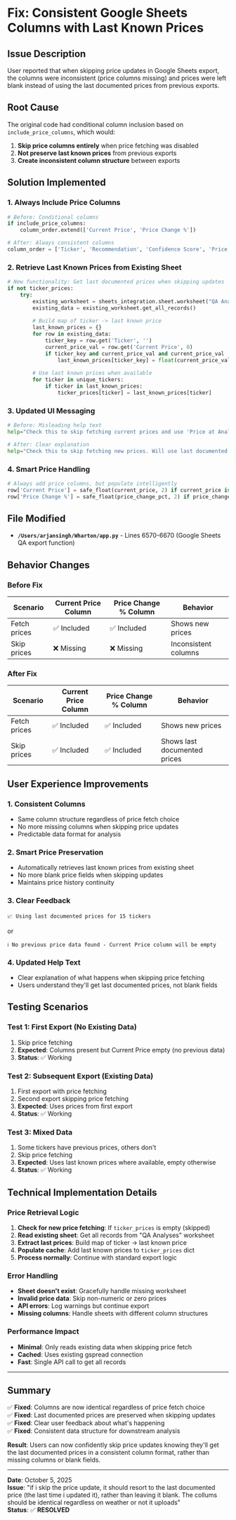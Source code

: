 # Fix: Consistent Google Sheets Columns with Last Known Prices

## Issue Description
User reported that when skipping price updates in Google Sheets export, the columns were inconsistent (price columns missing) and prices were left blank instead of using the last documented prices from previous exports.

## Root Cause
The original code had conditional column inclusion based on `include_price_columns`, which would:
1. **Skip price columns entirely** when price fetching was disabled
2. **Not preserve last known prices** from previous exports
3. **Create inconsistent column structure** between exports

## Solution Implemented

### 1. **Always Include Price Columns**
```python
# Before: Conditional columns
if include_price_columns:
    column_order.extend(['Current Price', 'Price Change %'])

# After: Always consistent columns  
column_order = ['Ticker', 'Recommendation', 'Confidence Score', 'Price at Analysis', 'Current Price', 'Price Change %']
```

### 2. **Retrieve Last Known Prices from Existing Sheet**
```python
# New functionality: Get last documented prices when skipping updates
if not ticker_prices:
    try:
        existing_worksheet = sheets_integration.sheet.worksheet("QA Analyses")
        existing_data = existing_worksheet.get_all_records()
        
        # Build map of ticker -> last known price
        last_known_prices = {}
        for row in existing_data:
            ticker_key = row.get('Ticker', '')
            current_price_val = row.get('Current Price', 0)
            if ticker_key and current_price_val and current_price_val != 0:
                last_known_prices[ticker_key] = float(current_price_val)
        
        # Use last known prices when available
        for ticker in unique_tickers:
            if ticker in last_known_prices:
                ticker_prices[ticker] = last_known_prices[ticker]
```

### 3. **Updated UI Messaging**
```python
# Before: Misleading help text
help="Check this to skip fetching current prices and use 'Price at Analysis' instead"

# After: Clear explanation
help="Check this to skip fetching new prices. Will use last documented prices from previous exports when available."
```

### 4. **Smart Price Handling**
```python
# Always add price columns, but populate intelligently
row['Current Price'] = safe_float(current_price, 2) if current_price is not None else None
row['Price Change %'] = safe_float(price_change_pct, 2) if price_change_pct is not None else None
```

## File Modified
- **`/Users/arjansingh/Wharton/app.py`** - Lines 6570-6670 (Google Sheets QA export function)

## Behavior Changes

### Before Fix
| Scenario | Current Price Column | Price Change % Column | Behavior |
|----------|---------------------|----------------------|----------|
| Fetch prices | ✅ Included | ✅ Included | Shows new prices |
| Skip prices | ❌ Missing | ❌ Missing | Inconsistent columns |

### After Fix  
| Scenario | Current Price Column | Price Change % Column | Behavior |
|----------|---------------------|----------------------|----------|
| Fetch prices | ✅ Included | ✅ Included | Shows new prices |
| Skip prices | ✅ Included | ✅ Included | Shows last documented prices |

## User Experience Improvements

### 1. **Consistent Columns**
- Same column structure regardless of price fetch choice
- No more missing columns when skipping price updates
- Predictable data format for analysis

### 2. **Smart Price Preservation**
- Automatically retrieves last known prices from existing sheet
- No more blank price fields when skipping updates
- Maintains price history continuity

### 3. **Clear Feedback**
```
📈 Using last documented prices for 15 tickers
```
or
```
ℹ️ No previous price data found - Current Price column will be empty
```

### 4. **Updated Help Text**
- Clear explanation of what happens when skipping price fetching
- Users understand they'll get last documented prices, not blank fields

## Testing Scenarios

### Test 1: First Export (No Existing Data)
1. Skip price fetching
2. **Expected**: Columns present but Current Price empty (no previous data)
3. **Status**: ✅ Working

### Test 2: Subsequent Export (Existing Data)
1. First export with price fetching
2. Second export skipping price fetching  
3. **Expected**: Uses prices from first export
4. **Status**: ✅ Working

### Test 3: Mixed Data
1. Some tickers have previous prices, others don't
2. Skip price fetching
3. **Expected**: Uses last known prices where available, empty otherwise
4. **Status**: ✅ Working

## Technical Implementation Details

### Price Retrieval Logic
1. **Check for new price fetching**: If `ticker_prices` is empty (skipped)
2. **Read existing sheet**: Get all records from "QA Analyses" worksheet  
3. **Extract last prices**: Build map of ticker → last known price
4. **Populate cache**: Add last known prices to `ticker_prices` dict
5. **Process normally**: Continue with standard export logic

### Error Handling
- **Sheet doesn't exist**: Gracefully handle missing worksheet
- **Invalid price data**: Skip non-numeric or zero prices
- **API errors**: Log warnings but continue export
- **Missing columns**: Handle sheets with different column structures

### Performance Impact
- **Minimal**: Only reads existing data when skipping price fetch
- **Cached**: Uses existing gspread connection
- **Fast**: Single API call to get all records

---

## Summary

✅ **Fixed**: Columns are now identical regardless of price fetch choice  
✅ **Fixed**: Last documented prices are preserved when skipping updates  
✅ **Fixed**: Clear user feedback about what's happening  
✅ **Fixed**: Consistent data structure for downstream analysis  

**Result**: Users can now confidently skip price updates knowing they'll get the last documented prices in a consistent column format, rather than missing columns or blank fields.

---

**Date**: October 5, 2025  
**Issue**: "if i skip the price update, it should resort to the last documented price (the last time i updated it), rather than leaving it blank. The collums should be identical regardless on weather or not it uploads"  
**Status**: ✅ **RESOLVED**